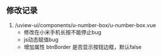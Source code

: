 ## 修改记录

1. /uview-ui/components/u-number-box/u-number-box.vue
    * 修改在小米手机长按不能停止bug
	* js动态赋值bug
	* 增加属性 btnBorder 是否显示按钮边框，默认false

